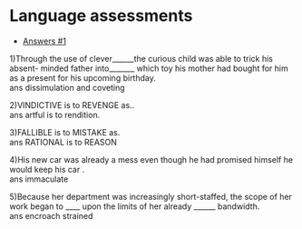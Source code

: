 # Language assessments

- [Answers #1](https://github.com/baymax88/language-assessments/issues/1)

1)Through the use of clever______the curious child was able to trick his absent- minded father into_______ which toy his mother had bought for him as a present for his upcoming birthday.<br />
ans dissimulation and coveting 


2)VINDICTIVE is to REVENGE as..<br />
ans artful is to rendition.

3)FALLIBLE is to MISTAKE as.<br />
ans RATIONAL is to REASON

4)His new car was already a mess even though he had promised himself he would
keep his car .<br />
ans immaculate

5)Because her department was increasingly short-staffed, the scope of her work began to ____ upon the limits of her already ______ bandwidth.<br />
ans encroach strained

